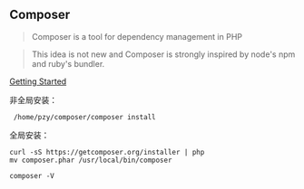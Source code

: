 ## Composer
> Composer is a tool for dependency management in PHP

> This idea is not new and Composer is strongly inspired by node's npm and ruby's bundler.

[Getting Started](https://getcomposer.org/doc/00-intro.md)

非全局安装：
```
 /home/pzy/composer/composer install
```

全局安装：
```
curl -sS https://getcomposer.org/installer | php
mv composer.phar /usr/local/bin/composer

composer -V
```